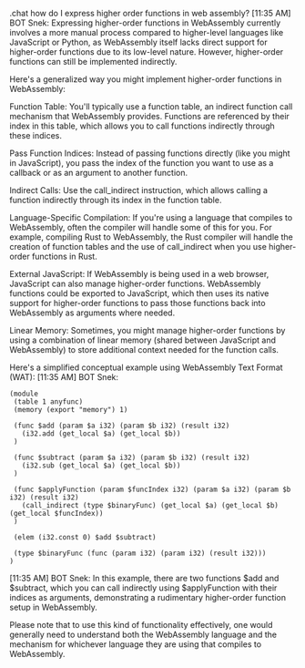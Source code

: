 .chat how do I express higher order functions in web assembly?
[11:35 AM]
BOT
 Snek: Expressing higher-order functions in WebAssembly currently involves a more manual process compared to higher-level languages like JavaScript or Python, as WebAssembly itself lacks direct support for higher-order functions due to its low-level nature. However, higher-order functions can still be implemented indirectly.

Here's a generalized way you might implement higher-order functions in WebAssembly:

Function Table: You'll typically use a function table, an indirect function call mechanism that WebAssembly provides. Functions are referenced by their index in this table, which allows you to call functions indirectly through these indices.

Pass Function Indices: Instead of passing functions directly (like you might in JavaScript), you pass the index of the function you want to use as a callback or as an argument to another function.

Indirect Calls: Use the call_indirect instruction, which allows calling a function indirectly through its index in the function table.

Language-Specific Compilation: If you're using a language that compiles to WebAssembly, often the compiler will handle some of this for you. For example, compiling Rust to WebAssembly, the Rust compiler will handle the creation of function tables and the use of call_indirect when you use higher-order functions in Rust.

External JavaScript: If WebAssembly is being used in a web browser, JavaScript can also manage higher-order functions. WebAssembly functions could be exported to JavaScript, which then uses its native support for higher-order functions to pass those functions back into WebAssembly as arguments where needed.

Linear Memory: Sometimes, you might manage higher-order functions by using a combination of linear memory (shared between JavaScript and WebAssembly) to store additional context needed for the function calls.

Here's a simplified conceptual example using WebAssembly Text Format (WAT):
[11:35 AM]
BOT
 Snek:
 ```
(module
  (table 1 anyfunc)
  (memory (export "memory") 1)

  (func $add (param $a i32) (param $b i32) (result i32)
    (i32.add (get_local $a) (get_local $b))
  )

  (func $subtract (param $a i32) (param $b i32) (result i32)
    (i32.sub (get_local $a) (get_local $b))
  )

  (func $applyFunction (param $funcIndex i32) (param $a i32) (param $b i32) (result i32)
    (call_indirect (type $binaryFunc) (get_local $a) (get_local $b) (get_local $funcIndex))
  )

  (elem (i32.const 0) $add $subtract)

  (type $binaryFunc (func (param i32) (param i32) (result i32)))
)
```
[11:35 AM]
BOT
 Snek: In this example, there are two functions $add and $subtract, which you can call indirectly using $applyFunction with their indices as arguments, demonstrating a rudimentary higher-order function setup in WebAssembly.

Please note that to use this kind of functionality effectively, one would generally need to understand both the WebAssembly language and the mechanism for whichever language they are using that compiles to WebAssembly.
